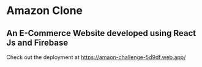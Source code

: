 # Amazon Clone
## An E-Commerce Website developed using React Js and Firebase
Check out the deployment at https://amaon-challenge-5d9df.web.app/
